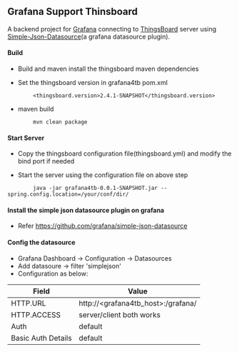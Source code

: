 ## Grafana Support Thinsboard
A backend project for [Grafana](https://github.com/grafana/grafana) connecting to [ThingsBoard](https://github.com/thingsboard/thingsboard) server using [Simple-Json-Datasource](https://github.com/grafana/simple-json-datasource)(a grafana datasource plugin).

#### Build

 - Build and maven install the thingsboard maven dependencies 

 - Set the thingsboard version in grafana4tb  pom.xml  
```
        <thingsboard.version>2.4.1-SNAPSHOT</thingsboard.version>

```

- maven build
```
        mvn clean package
```

#### Start Server
 - Copy the thingsboard configuration file(thingsboard.yml) and modify the bind port if needed

- Start the server using the configuration file on above step
```
        java -jar grafana4tb-0.0.1-SNAPSHOT.jar --spring.config.location=/your/conf/dir/ 
```

#### Install the simple json datasource plugin on grafana

- Refer https://github.com/grafana/simple-json-datasource

#### Config the datasource 

- Grafana Dashboard -> Configuration -> Datasources
- Add datasoure -> filter 'simplejson'
- Configuration as below:


Field | Value
---|---
HTTP.URL | http://<grafana4tb_host>:<port>/grafana/<deviceToken>
HTTP.ACCESS | server/client both works
Auth | default
Basic Auth Details | default


    